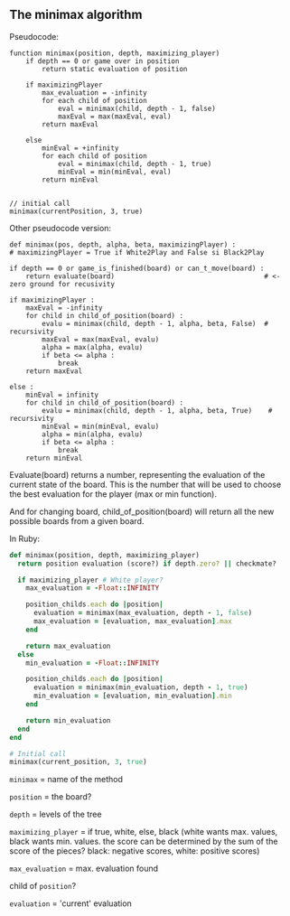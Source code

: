 ## The minimax algorithm

Pseudocode:

```
function minimax(position, depth, maximizing_player)
	if depth == 0 or game over in position
		return static evaluation of position
 
	if maximizingPlayer
		max_evaluation = -infinity
		for each child of position
			eval = minimax(child, depth - 1, false)
			maxEval = max(maxEval, eval)
		return maxEval
 
	else
		minEval = +infinity
		for each child of position
			eval = minimax(child, depth - 1, true)
			minEval = min(minEval, eval)
		return minEval
 
 
// initial call
minimax(currentPosition, 3, true)
```

Other pseudocode version:
```
def minimax(pos, depth, alpha, beta, maximizingPlayer) :
# maximizingPlayer = True if White2Play and False si Black2Play

if depth == 0 or game_is_finished(board) or can_t_move(board) :
    return evaluate(board)                                     # <- zero ground for recusivity

if maximizingPlayer :
    maxEval = -infinity
    for child in child_of_position(board) :
        evalu = minimax(child, depth - 1, alpha, beta, False)  # recursivity
        maxEval = max(maxEval, evalu)
        alpha = max(alpha, evalu)
        if beta <= alpha :
            break
    return maxEval

else :
    minEval = infinity
    for child in child_of_position(board) :
        evalu = minimax(child, depth - 1, alpha, beta, True)    # recursivity
        minEval = min(minEval, evalu)
        alpha = min(alpha, evalu)
        if beta <= alpha :
            break
    return minEval
```
Evaluate(board) returns a number, representing the evaluation of the current state of the board. This is the number that will be used to choose the best evaluation for the player (max or min function). 

And for changing board, child_of_position(board) will return all the new possible boards from a given board.

In Ruby:

```ruby
def minimax(position, depth, maximizing_player)
  return position evaluation (score?) if depth.zero? || checkmate?

  if maximizing_player # White player?
    max_evaluation = -Float::INFINITY

    position_childs.each do |position|
      evaluation = minimax(max_evaluation, depth - 1, false)
      max_evaluation = [evaluation, max_evaluation].max
    end

    return max_evaluation
  else
    min_evaluation = -Float::INFINITY

    position_childs.each do |position|
      evaluation = minimax(min_evaluation, depth - 1, true)
      min_evaluation = [evaluation, min_evaluation].min
    end

    return min_evaluation
  end
end

# Initial call
minimax(current_position, 3, true)
```

`minimax` = name of the method

`position` = the board?

`depth` = levels of the tree

`maximizing_player` = if true, white, else, black 
(white wants max. values, black wants min. values.
the score can be determined by the sum of the score of the pieces?
black: negative scores,
white: positive scores)

`max_evaluation` = max. evaluation found

child of `position`?

`evaluation` = 'current' evaluation

